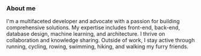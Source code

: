 
### About me

I'm a multifaceted developer and advocate with a passion for building comprehensive solutions. My expertise includes front-end, back-end, database design, machine learning, and architecture. I thrive on collaboration and knowledge sharing. Outside of work, I stay active through running, cycling, rowing, swimming, hiking, and walking my furry friends.
